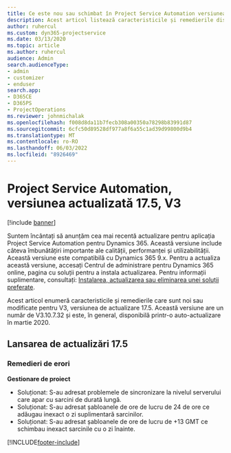 ```yaml
---
title: Ce este nou sau schimbat în Project Service Automation versiunea actualizată 17.5, Hotfix, V3
description: Acest articol listează caracteristicile și remedierile disponibile în Project Service Automation Update Versiunea 17.5, V3.
author: ruhercul
ms.custom: dyn365-projectservice
ms.date: 03/13/2020
ms.topic: article
ms.author: ruhercul
audience: Admin
search.audienceType:
- admin
- customizer
- enduser
search.app:
- D365CE
- D365PS
- ProjectOperations
ms.reviewer: johnmichalak
ms.openlocfilehash: f008d8da11b7fecb308a00350a78298b83991d87
ms.sourcegitcommit: 6cfc50d89528df977a8f6a55c1ad39d99800d9b4
ms.translationtype: MT
ms.contentlocale: ro-RO
ms.lasthandoff: 06/03/2022
ms.locfileid: "8926469"
---
```

# <a name="project-service-automation-update-release-175-v3"></a>Project Service Automation, versiunea actualizată 17.5, V3

[!include [banner](../includes/psa-now-project-operations.md)]

Suntem încântați să anunțăm cea mai recentă actualizare pentru aplicația Project Service Automation pentru Dynamics 365. Această versiune include câteva îmbunătățiri importante ale calității, performanței și utilizabilității.  Această versiune este compatibilă cu Dynamics 365 9.x. Pentru a actualiza această versiune, accesați Centrul de administrare pentru Dynamics 365 online, pagina cu soluții pentru a instala actualizarea. Pentru informații suplimentare, consultați: [Instalarea, actualizarea sau eliminarea unei soluții preferate](/power-platform/admin/install-remove-preferred-solution).

Acest articol enumeră caracteristicile și remedierile care sunt noi sau modificate pentru V3, versiunea de actualizare 17.5. Această versiune are un număr de V3.10.7.32 și este, în general, disponibilă printr-o auto-actualizare în martie 2020.


## <a name="update-release-175"></a>Lansarea de actualizări 17.5

### <a name="bug-fixes"></a>Remedieri de erori


**Gestionare de proiect**

- Soluționat: S-au adresat problemele de sincronizare la nivelul serverului care apar cu sarcini de durată lungă.
- Soluționat: S-au adresat șabloanele de ore de lucru de 24 de ore ce adăugau inexact o zi suplimentară sarcinilor.
- Soluționat: S-au adresat șabloanele de ore de lucru de +13 GMT ce schimbau inexact sarcinile cu o zi înainte.



[!INCLUDE[footer-include](../includes/footer-banner.md)]
